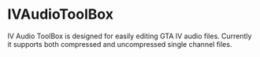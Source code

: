 IVAudioToolBox
==============

IV Audio ToolBox is designed for easily editing GTA IV audio files. Currently it supports both compressed and uncompressed single channel files.